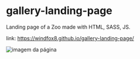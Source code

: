 # gallery-landing-page
Landing page of a Zoo made with HTML, SASS, JS.

link: https://windfox8.github.io/gallery-landing-page/

![imagem da página](https://github.com/WindFox8/gallery-landing-page/blob/main/example.gif)
